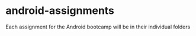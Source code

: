 android-assignments
===================

Each assignment for the Android bootcamp will be in their individual folders
